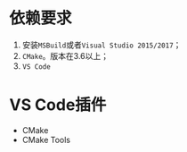 # 依赖要求
1. 安装`MSBuild`或者`Visual Studio 2015/2017`；
2. `CMake`。版本在3.6以上；
3. `VS Code`

# VS Code插件
- CMake
- CMake Tools